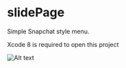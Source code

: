 # slidePage


Simple Snapchat style menu.

Xcode 8 is required to open this project

![Alt text](https://monosnap.com/file/FCYbGEm6heKMq2vhNyuVejhLyMYJtw.png)